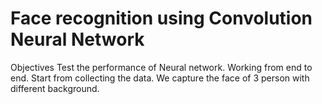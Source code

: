 # Face recognition using Convolution Neural Network

Objectives
Test the performance of Neural network. Working from end to end. Start from collecting the data. We capture the face of 3 person with different background.
